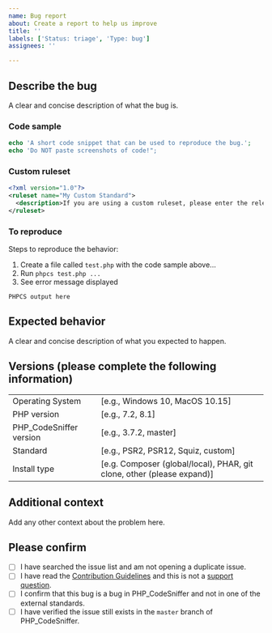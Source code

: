 ```yaml
---
name: Bug report
about: Create a report to help us improve
title: ''
labels: ['Status: triage', 'Type: bug']
assignees: ''

---
```


<!--
Before reporting a sniff related bug, please check the error code using `phpcs -s`.

If the error code starts with anything other than `Generic`, `MySource`, `PEAR`,
`PSR1`, `PSR2`, `PSR12`, `Squiz` or `Zend`, the error is likely coming from an
external PHP_CodeSniffer standard.

Please report bugs for externally maintained sniffs to the appropriate external
standard repository (not here).
-->

## Describe the bug

A clear and concise description of what the bug is.

### Code sample
```php
echo 'A short code snippet that can be used to reproduce the bug.';
echo 'Do NOT paste screenshots of code!";
```

### Custom ruleset
```xml
<?xml version="1.0"?>
<ruleset name="My Custom Standard">
  <description>If you are using a custom ruleset, please enter the relevant part here.</description>
</ruleset>
```

### To reproduce
Steps to reproduce the behavior:
1. Create a file called `test.php` with the code sample above...
2. Run `phpcs test.php ...`
3. See error message displayed
```text
PHPCS output here
```

## Expected behavior

A clear and concise description of what you expected to happen.

## Versions (please complete the following information)

|                                       |                                                                                                           |
|--------------------------|----------------------------------------------------------------------  |
| Operating System           | [e.g., Windows 10, MacOS 10.15]                                                       |
| PHP version                    | [e.g., 7.2, 8.1]                                                                                     |
| PHP_CodeSniffer version | [e.g., 3.7.2, master]                                                                            |
| Standard                         | [e.g., PSR2, PSR12, Squiz, custom]                                                      |
| Install type                      | [e.g. Composer (global/local), PHAR, git clone, other (please expand)] |

## Additional context

Add any other context about the problem here.

## Please confirm

- [ ] I have searched the issue list and am not opening a duplicate issue.
- [ ] I have read the [Contribution Guidelines](https://github.com/PHPCSStandards/PHP_CodeSniffer/blob/master/.github/CONTRIBUTING.md) and this is not a [support question](https://github.com/PHPCSStandards/PHP_CodeSniffer/discussions).
- [ ] I confirm that this bug is a bug in PHP_CodeSniffer and not in one of the external standards.
- [ ] I have verified the issue still exists in the `master` branch of PHP_CodeSniffer.
